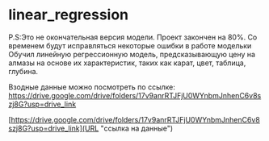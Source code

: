 # linear_regression

P.S:Это не окончательная версия модели. Проект закончен на 80%. Со временем будут исправляться некоторые ошибки в работе модельки
Обучил линейную регрессионную модель, предсказывающую цену на алмазы на основе их характеристик, таких как карат, цвет, таблица, глубина.


Взодные данные можно посмотреть по ссылке: https://drive.google.com/drive/folders/17v9anrRTJFjU0WYnbmJnhenC6v8szj8G?usp=drive_link

[https://drive.google.com/drive/folders/17v9anrRTJFjU0WYnbmJnhenC6v8szj8G?usp=drive_link](URL "ссылка на данные")
